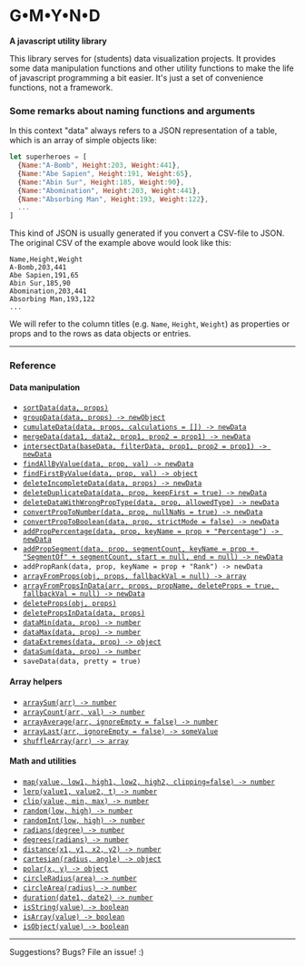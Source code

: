 # G•M•Y•N•D

**A javascript utility library**

This library serves for (students) data visualization projects. It provides some data manipulation functions and other utility functions to make the life of javascript programming a bit easier. It's just a set of convenience functions, not a framework.

### Some remarks about naming functions and arguments

In this context "data" always refers to a JSON representation of a table, which is an array of simple objects like:
```javascript
let superheroes = [ 
  {Name:"A-Bomb", Height:203, Weight:441},
  {Name:"Abe Sapien", Height:191, Weight:65},
  {Name:"Abin Sur", Height:185, Weight:90},
  {Name:"Abomination", Height:203, Weight:441},
  {Name:"Absorbing Man", Height:193, Weight:122},
  ...
]
```
This kind of JSON is usually generated if you convert a CSV-file to JSON. The original CSV of the example above would look like this:
```csv
Name,Height,Weight
A-Bomb,203,441
Abe Sapien,191,65
Abin Sur,185,90
Abomination,203,441
Absorbing Man,193,122
...
```

We will refer to the column titles (e.g. `Name`, `Height`, `Weight`) as properties or props and to the rows as data objects or entries.


---------------------------------
### Reference

#### Data manipulation

- [`sortData(data, props)`](docs/sortData.md)
- [`groupData(data, props) -> newObject`](docs/groupData.md)
- [`cumulateData(data, props, calculations = []) -> newData`](docs/cumulateData.md)
- [`mergeData(data1, data2, prop1, prop2 = prop1) -> newData`](docs/mergeData.md)
- [`intersectData(baseData, filterData, prop1, prop2 = prop1) -> newData`](docs/intersectData.md)
- [`findAllByValue(data, prop, val) -> newData`](docs/findAllByValue.md)
- [`findFirstByValue(data, prop, val) -> object`](docs/findFirstByValue.md)
- [`deleteIncompleteData(data, props) -> newData`](docs/deleteIncompleteData.md)
- [`deleteDuplicateData(data, prop, keepFirst = true) -> newData`](docs/deleteDuplicateData.md)
- [`deleteDataWithWrongPropType(data, prop, allowedType) -> newData`](docs/deleteDataWithWrongPropType.md)
- [`convertPropToNumber(data, prop, nullNaNs = true) -> newData`](docs/convertPropToNumber.md)
- [`convertPropToBoolean(data, prop, strictMode = false) -> newData`](docs/convertPropToBoolean.md)
- [`addPropPercentage(data, prop, keyName = prop + "Percentage") -> newData`](docs/addPropPercentage.md)
- [`addPropSegment(data, prop, segmentCount, keyName = prop + "SegmentOf" + segmentCount, start = null, end = null) -> newData`](docs/addPropSegment.md)
- `addPropRank(data, prop, keyName = prop + "Rank") -> newData`
- [`arrayFromProps(obj, props, fallbackVal = null) -> array`](docs/arrayFromProps.md)
- [`arrayFromPropsInData(arr, props, propName, deleteProps = true, fallbackVal = null) -> newData`](docs/arrayFromPropsInData.md)
- [`deleteProps(obj, props)`](docs/deleteProps.md)
- [`deletePropsInData(data, props)`](docs/deletePropsInData.md)
- [`dataMin(data, prop) -> number`](docs/dataMin.md)
- [`dataMax(data, prop) -> number`](docs/dataMax.md)
- [`dataExtremes(data, prop) -> object`](docs/dataExtremes.md)
- [`dataSum(data, prop) -> number`](docs/dataSum.md)
- `saveData(data, pretty = true)`


#### Array helpers

- [`arraySum(arr) -> number`](docs/arraySum.md)
- [`arrayCount(arr, val) -> number`](docs/arrayCount.md)
- [`arrayAverage(arr, ignoreEmpty = false) -> number`](docs/arrayAverage.md)
- [`arrayLast(arr, ignoreEmpty = false) -> someValue`](docs/arrayLast.md)
- [`shuffleArray(arr) -> array`](docs/shuffleArray.md)


#### Math and utilities

- [`map(value, low1, high1, low2, high2, clipping=false) -> number`](docs/map.md)
- [`lerp(value1, value2, t) -> number`](docs/lerp.md)
- [`clip(value, min, max) -> number`](docs/clip.md)
- [`random(low, high) -> number`](docs/random.md)
- [`randomInt(low, high) -> number`](docs/randomInt.md)
- [`radians(degree) -> number`](docs/radians.md)
- [`degrees(radians) -> number`](docs/degrees.md)
- [`distance(x1, y1, x2, y2) -> number`](docs/distance.md)
- [`cartesian(radius, angle) -> object`](docs/cartesian.md)
- [`polar(x, y) -> object`](docs/polar.md)
- [`circleRadius(area) -> number`](docs/circleRadius.md)
- [`circleArea(radius) -> number`](docs/circleArea.md)
- [`duration(date1, date2) -> number`](docs/duration.md)
- [`isString(value) -> boolean`](docs/isString.md)
- [`isArray(value) -> boolean`](docs/isArray.md)
- [`isObject(value) -> boolean`](docs/isObject.md)

---------------------------------
Suggestions? Bugs? File an issue! :)


